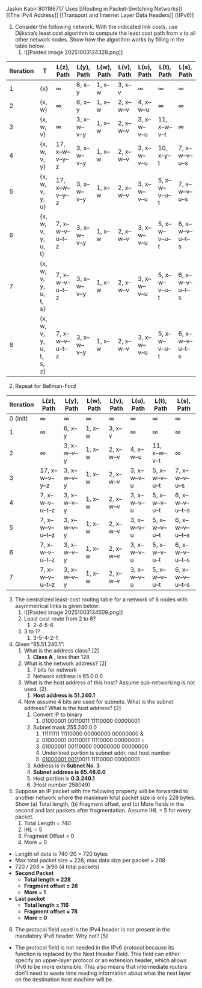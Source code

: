 Jaskin Kabir 801186717
Uses
[[Routing in Packet-Switching Networks]]
[[The IPv4 Address]]
[[Transport and Internet Layer Data Headers]]
[[IPv6]]
1. Consider the following network. With the indicated link costs, use Dijkstra’s least cost  algorithm to compute the least cost path from x to all other network nodes. Show how the algorithm works by filling in the table below.
	1. ![[Pasted image 20251003124328.png]]

| Iteration | T                        | L(z), Path     | L(y), Path | L(w), Path | L(v), Path | L(u), Path | L(t), Path   | L(s), Path     |
| --------- | ------------------------ | -------------- | ---------- | ---------- | ---------- | ---------- | ------------ | -------------- |
| 1         | {x}                      | ∞              | 6, x–y     | 1, x–w     | 3, x–v     | ∞          | ∞            | ∞              |
| 2         | {x, w}                   | ∞              | 6, x–y     | 1, x–w     | 2, x–w–v   | 4, x–w–u   | ∞            | ∞              |
| 3         | {x, w, v}                | ∞              | 3, x–w–v–y | 1, x–w     | 2, x–w–v   | 3, x–w–v–u | 11, x–w–v–t  | ∞              |
| 4         | {x, w, v, y}             | 17, x–w–v–y–z  | 3, x–w–v–y | 1, x–w     | 2, x–w–v   | 3, x–w–v–u | 10, x–y–t    | 7, x–w–v–u–s   |
| 5         | {x, w, v, y, u}          | 17, x–w–v–y–z  | 3, x–w–v–y | 1, x–w     | 2, x–w–v   | 3, x–w–v–u | 5, x–w–v–u–t | 7, x–w–v–u–s   |
| 6         | {x, w, v, y, u, t}       | 7, x–w–v–u–t–z | 3, x–w–v–y | 1, x–w     | 2, x–w–v   | 3, x–w–v–u | 5, x–w–v–u–t | 6, x–w–v–u–t–s |
| 7         | {x, w, v, y, u, t, s}    | 7, x–w–v–u–t–z | 3, x–w–v–y | 1, x–w     | 2, x–w–v   | 3, x–w–v–u | 5, x–w–v–u–t | 6, x–w–v–u–t–s |
| 8         | {x, w, v, y, u, t, s, z} | 7, x–w–v–u–t–z | 3, x–w–v–y | 1, x–w     | 2, x–w–v   | 3, x–w–v–u | 5, x–w–v–u–t | 6, x–w–v–u–t–s |
2. Repeat for Bellman-Ford

| Iteration | L(z), Path     | L(y), Path | L(w), Path | L(v), Path | L(u), Path | L(t), Path   | L(s), Path     |
| --------- | -------------- | ---------- | ---------- | ---------- | ---------- | ------------ | -------------- |
| 0 (init)  | ∞              | ∞          | ∞          | ∞          | ∞          | ∞            | ∞              |
| 1         | ∞              | 6, x–y     | 1, x–w     | 3, x–v     | ∞          | ∞            | ∞              |
| 2         | ∞              | 3, x–w–v–y | 1, x–w     | 2, x–w–v   | 4, x–w–u   | 11, x–w–v–t  | ∞              |
| 3         | 17, x–w–v–y–z  | 3, x–w–v–y | 1, x–w     | 2, x–w–v   | 3, x–w–v–u | 5, x–w–v–u–t | 7, x–w–v–u–s   |
| 4         | 7, x–w–v–u–t–z | 3, x–w–v–y | 1, x–w     | 2, x–w–v   | 3, x–w–v–u | 5, x–w–v–u–t | 6, x–w–v–u–t–s |
| 5         | 7, x–w–v–u–t–z | 3, x–w–v–y | 1, x–w     | 2, x–w–v   | 3, x–w–v–u | 5, x–w–v–u–t | 6, x–w–v–u–t–s |
| 6         | 7, x–w–v–u–t–z | 3, x–w–v–y | 1, x–w     | 2, x–w–v   | 3, x–w–v–u | 5, x–w–v–u–t | 6, x–w–v–u–t–s |
| 7         | 7, x–w–v–u–t–z | 3, x–w–v–y | 1, x–w     | 2, x–w–v   | 3, x–w–v–u | 5, x–w–v–u–t | 6, x–w–v–u–t–s |


3. The centralized least-cost routing table for a network of 6 nodes with asymmetrical links is given below:
	1. ![[Pasted image 20251003134509.png]]
	2. Least cost route from 2 to 6?
		1. 2-4-5-6
	3. 3 to 1?
		1. 3-5-4-2-1
4. Given “65.51.240.1”: 
	1. What is the address class? [2]  
		1. **Class A** , less than 128
	2. What is the network address? [2]  
		1. 7 bits for network
		2. Network address is 65.0.0.0
	3. What is the host address of this host? Assume sub-networking is not used. [2]  
		1. **Host address is 51.240.1**
	4. Now assume 4 bits are used for subnets. What is the subnet address? What is the host address? [2]
		1. Convert IP to binary
			1. 01000001 00110011 11110000 00000001
		2. Subnet mask 255.240.0.0
			1. 11111111 11110000 00000000 00000000 & 
			2. 01000001 00110011 11110000 00000001 =
			3. 01000001 00110000 00000000 00000000
			4. Underlined portion is subnet addr, rest host number
			5. <u>01000001 0011</u>0011 11110000 00000001
		3. Address is in **Subnet No. 3**
		4. **Subnet address is 65.48.0.0**
		5. Host portion is **0.3.240.1**
		6.  (Host number 258049)
5. Suppose an IP packet with the following property will be forwarded to another network where the maximum total packet size is only 228 bytes. Show (a) Total length, (b) Fragment offset, and (c) More fields in the second and last packets after fragmentation. Assume IHL =  5 for every packet.
	1. Total Length = 740
	2. IHL = 5
	3. Fragment Offset = 0
	4. More = 0
- Length of data is 740-20 = 720 bytes
- Max total packet size = 228, max data size per packet = 208
- 720 / 208 = 3r96 (4 total packets)
- **Second Packet**
	- **Total length = 228**
	- **Fragment offset = 26**
	- **More = 1**
- **Last packet**
	- **Total length = 116**
	- **Fragment offset = 78**
	- **More = 0**
6. The protocol field used in the IPv4 header is not present in the mandatory IPv6 header. Why not? [5]
- The protocol field is not needed in the IPv6 protocol because its function is replaced by the Next Header Field. This field can either specify an upper-layer protocol or an extension header, which allows IPv6 to be more extensible. This also means that intermediate routers don't need to waste time reading information about what the next layer on the destination host machine will be.